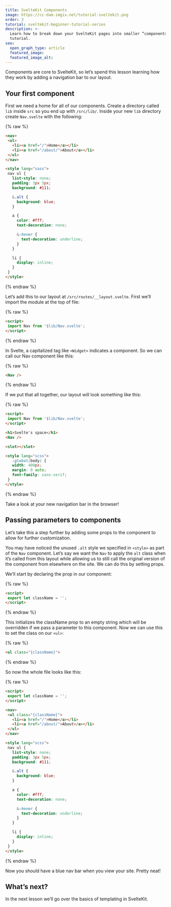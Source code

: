 ```yaml
---
title: SvelteKit Components
image: https://cc-dam.imgix.net/tutorial-sveltekit.png
order: 3
tutorial: sveltekit-beginner-tutorial-series
description: >-
  Learn how to break down your SvelteKit pages into smaller “components” in this
  tutorial.
seo:
  open_graph_type: article
  featured_image:
  featured_image_alt:
---
```


Components are core to SvelteKit, so let’s spend this lesson learning how they work by adding a navigation bar to our layout.

## Your first component

First we need a home for all of our components. Create a directory called `lib` inside `src` so you end up with `/src/lib/`. Inside your new `lib` directory create `Nav.svelte` with the following:

{% raw %}
 ```html
<nav>
  <ul>
    <li><a href="/">Home</a></li>
    <li><a href="/about/">About</a></li>
  </ul>
</nav>

<style lang="sass">
  nav ul {
    list-style: none;
    padding: 3px 5px;
    background: #111;

    &.alt {
      background: blue;
    }

    a {
      color: #fff;
      text-decoration: none;

      &:hover {
        text-decoration: underline;
      }
    }

    li {
      display: inline;
    }
  }
</style>
```
{% endraw %}

Let’s add this to our layout at `/src/routes/__layout.svelte`. First we’ll import the module at the top of file:

{% raw %}
 ```html
<script>
  import Nav from '$lib/Nav.svelte';
</script>
```
{% endraw %}

In Svelte, a capitalized tag like `<Widget>` indicates a component. So we can call our Nav component like this:

{% raw %}
 ```html
<Nav />
```
{% endraw %}

If we put that all together, our layout will look something like this:

{% raw %}
 ```html
<script>
  import Nav from '$lib/Nav.svelte';
</script>

<h1>Svelte's space</h1>
<Nav />

<slot></slot>

<style lang="scss">
    :global(body) {
    width: 400px;
    margin: 0 auto;
    font-family: sans-serif;
  }
</style>
```
{% endraw %}

Take a look at your new navigation bar in the browser\!

## Passing parameters to components

Let’s take this a step further by adding some props to the component to allow for further customization.

You may have noticed the unused `.alt` style we specified in `<style>` as part of the `Nav` component. Let’s say we want the `Nav` to apply the `alt` class when it’s called from this layout while allowing us to still call the original version of the component from elsewhere on the site. We can do this by setting props.

We’ll start by declaring the prop in our component:

{% raw %}
 ```html
<script>
  export let className = '';
</script>
```
{% endraw %}

This initializes the className prop to an empty string which will be overridden if we pass a parameter to this component. Now we can use this to set the class on our `<ul>`\:

{% raw %}
 ```html
<ul class="{className}">
```
{% endraw %}

So now the whole file looks like this:

{% raw %}
 ```html
<script>
  export let className = '';
</script>

<nav>
  <ul class="{className}">
    <li><a href="/">Home</a></li>
    <li><a href="/about/">About</a></li>
  </ul>
</nav>

<style lang="scss">
  nav ul {
    list-style: none;
    padding: 3px 5px;
    background: #111;

    &.alt {
      background: blue;
    }

    a {
      color: #fff;
      text-decoration: none;

      &:hover {
        text-decoration: underline;
      }
    }

    li {
      display: inline;
    }
  }
</style>
```
{% endraw %}

Now you should have a blue nav bar when you view your site. Pretty neat\!

## What’s next?

In the next lesson we’ll go over the basics of templating in SvelteKit.
